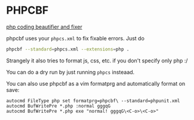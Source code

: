 # PHPCBF

[php coding beautifier and fixer](https://github.com/squizlabs/PHP_CodeSniffer/wiki/Fixing-Errors-Automatically)

phpcbf uses your `phpcs.xml` to fix fixable errors. Just do 
```sh
phpcbf --standard=phpcs.xml --extensions=php .
```
Strangely it also tries to format js, css, etc. if you don't specify only php :/

You can do a dry run by just running `phpcs` insteaad.

You can also use phpcbf as a vim formatprg and automatically format on save:
```viml
autocmd FileType php set formatprg=phpcbf\ --standard=phpunit.xml
autocmd BufWritePre *.php :normal gggqG
autocmd BufWritePre *.php exe "normal! gggqG\<C-o>\<C-o>"
```
